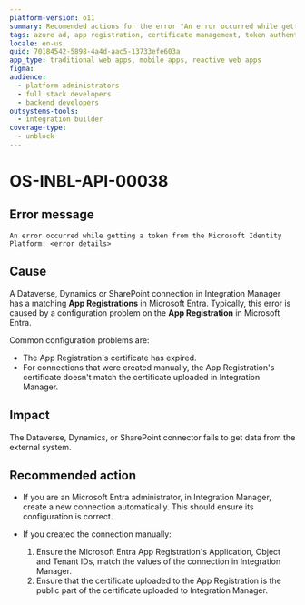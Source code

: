 ```yaml
---
platform-version: o11
summary: Recomended actions for the error "An error occurred while getting a token from the Microsoft Identity Platform" in Integration Builder.
tags: azure ad, app registration, certificate management, token authentication, error handling
locale: en-us
guid: 70184542-5898-4a4d-aac5-13733efe603a
app_type: traditional web apps, mobile apps, reactive web apps
figma:
audience:
  - platform administrators
  - full stack developers
  - backend developers
outsystems-tools:
  - integration builder
coverage-type:
  - unblock
---
```


# OS-INBL-API-00038

## Error message

`An error occurred while getting a token from the Microsoft Identity Platform: <error details>`

## Cause

A Dataverse, Dynamics or SharePoint connection in Integration Manager has a matching **App Registrations** in Microsoft Entra. Typically, this error is caused by a configuration problem on the **App Registration** in Microsoft Entra.

Common configuration problems are:

* The App Registration's certificate has expired.
* For connections that were created manually, the App Registration's certificate doesn't match the certificate uploaded in Integration Manager.

## Impact

The Dataverse, Dynamics, or SharePoint connector fails to get data from the external system.

## Recommended action

* If you are an Microsoft Entra administrator, in Integration Manager, create a new connection automatically. This should ensure its configuration is correct.
* If you created the connection manually:

  1. Ensure the Microsoft Entra App Registration's Application, Object and Tenant IDs, match the values of the connection in Integration Manager.
  1. Ensure that the certificate uploaded to the App Registration is the public part of the certificate uploaded to Integration Manager.
